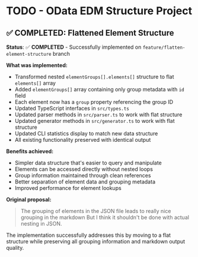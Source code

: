 # TODO - OData EDM Structure Project

## ✅ COMPLETED: Flattened Element Structure

**Status**: ✅ **COMPLETED** - Successfully implemented on `feature/flatten-element-structure` branch

**What was implemented:**
- Transformed nested `elementGroups[].elements[]` structure to flat `elements[]` array
- Added `elementGroups[]` array containing only group metadata with `id` field  
- Each element now has a `group` property referencing the group ID
- Updated TypeScript interfaces in `src/types.ts`
- Updated parser methods in `src/parser.ts` to work with flat structure
- Updated generator methods in `src/generator.ts` to work with flat structure
- Updated CLI statistics display to match new data structure
- All existing functionality preserved with identical output

**Benefits achieved:**
- Simpler data structure that's easier to query and manipulate
- Elements can be accessed directly without nested loops
- Group information maintained through clean references
- Better separation of element data and grouping metadata
- Improved performance for element lookups

**Original proposal:**
> The grouping of elements in the JSON file leads to really nice grouping in the markdown
> But I think it shouldn't be done with actual nesting in JSON.

The implementation successfully addresses this by moving to a flat structure while preserving all grouping information and markdown output quality.
